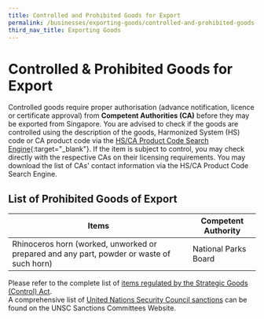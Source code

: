 ```yaml
---
title: Controlled and Prohibited Goods for Export
permalink: /businesses/exporting-goods/controlled-and-prohibited-goods-for-export/
third_nav_title: Exporting Goods
---
```

# Controlled & Prohibited Goods for Export

Controlled goods require proper authorisation (advance notification, licence or certificate approval) from  **Competent Authorities (CA)** before they may be exported from Singapore. You are advised to check if the goods are controlled using the description of the goods, Harmonized System (HS) code or CA product code via the [HS/CA Product Code Search Engine](https://www.tradenet.gov.sg/tradenet/portlets/search/searchHSCA/searchInitHSCA.do){:target="_blank"}. If the item is subject to control, you may check directly with the respective CAs on their licensing requirements. You may download the list of CAs' contact information via the HS/CA Product Code Search Engine.

## List of Prohibited Goods of Export

|Items  |Competent Authority  |
|-------|---------------------|
| Rhinoceros horn (worked, unworked or prepared and any part, powder or waste of such horn) | National Parks Board |


Please refer to the complete list of [items regulated by the Strategic Goods (Control) Act](/businesses/strategic-goods-control/strategic-goods-control-list).  
A comprehensive list of [United Nations Security Council sanctions](/businesses/united-nations-security-council-sanctions/) can be found on the UNSC Sanctions Committees Website.